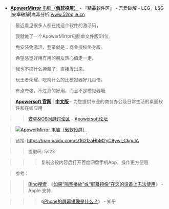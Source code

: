- [**ApowerMirror** 电脑（**傲软投屏**）](https://www.52pojie.cn/thread-1012335-1-1.html)  - 『精品软件区』 - 吾爱破解 - LCG - LSG |安卓破解|病毒分析|www.52pojie.cn

> 最近看见很多人都在找这个软件的激活码，
>
> 我就做了一个ApowerMirror电脑单文件版64位，
>
> 免安装免激活，登录就是：商业授权终身版。
>
> 希望感觉好用有用的朋友热心值走一走。
>
> 我也不搞什么掩藏了，直接发出来。
>
> 玩王者荣耀、吃鸡什么的比模拟器好几百倍。
>
> 有点夸张，不过真的好用，而且不是模拟器哦

> [**Apowersoft 官网**](https://www.apowersoft.com/) | [**中文版**](https://www.apowersoft.cn/) - 为您提供专业的商务办公及日常生活的桌面软件和在线应用

>> [安卓&iOS同屏讨论区](https://www.apowersoft.cn/community/forum/mirror-android-ios.html) - [Apowersoft论坛](https://www.apowersoft.cn/community)

> <a href="https://www.52pojie.cn/thread-1012335-1-1.html"><img src="https://attach.52pojie.cn/forum/201908/22/110351pk05n9e5k0fpzvya.png" border="0" title="ApowerMirror 电脑（傲软投屏）"></a>

> 链接: https://pan.baidu.com/s/162IzaHbM2yC8ywl_CkpuIA

>>提取码: 5s23 

>>>复制这段内容后打开百度网盘手机App，操作更方便哦


> 参考：

>> [Bing搜索](https://cn.bing.com/search?q=%E5%B1%8F%E5%B9%95%E9%95%9C%E5%83%8F+site%3AApple.com)：《[如果“隔空播放”或“屏幕镜像”在您的设备上无法使用](https://support.apple.com/zh-cn/HT204291)》 - Apple 支持

>>> 《[iPhone的屏幕镜像是什么？](https://www.zhihu.com/question/273916930)》 - 知乎

